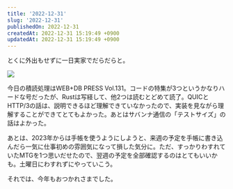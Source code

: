 ```yaml
---
title: '2022-12-31'
slug: '2022-12-31'
publishedOn: 2022-12-31
createdAt: 2022-12-31 15:19:49 +0900
updatedAt: 2022-12-31 15:19:49 +0900
---
```

とくに外出もせずに一日実家でだらだらと。

![](https://lh3.googleusercontent.com/pw/AL9nZEVSRMRBJS7cO0Z19lPCF93AX5fHVHfm6m8REbxXkOs4kgGz6CP-7ew3NC7yKT9dCsctqBtPt3N5ENfERAx-Ypnt2G7gjqqIjdJPlQ4AziBnOaOLeHfvA8pc2b9kUwi0qbzdhnAH7S-LPFr4eAP8T7Coyw=w800)

今日の積読処理はWEB+DB PRESS Vol.131。コードの特集が3つというかなりハードな号だったが、Rustは写経して、他2つは読むとどめて読了。QUICとHTTP/3の話は、説明できるほど理解できていなかったので、実装を見ながら理解することができてとてもよかった。あとはサバンナ通信の「テストサイズ」の話はよかった。

あとは、2023年からは手帳を使うようにしようと、来週の予定を手帳に書き込んだら一気に仕事初めの雰囲気になって損した気分に。ただ、すっかりわすれていたMTGを1つ思いだせたので、翌週の予定を全部確認するのはとてもいいかも。土曜日にわすれずにやっていこう。

それでは、今年もおつかれさまでした。
